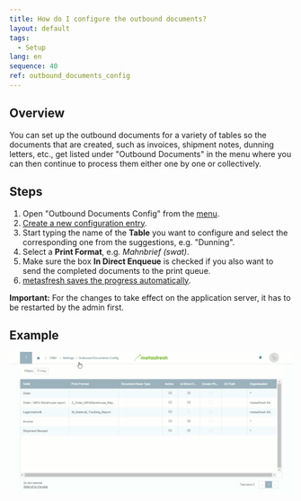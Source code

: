 ```yaml
---
title: How do I configure the outbound documents?
layout: default
tags:
  - Setup
lang: en
sequence: 40
ref: outbound_documents_config
---
```


## Overview
You can set up the outbound documents for a variety of tables so the documents that are created, such as invoices, shipment notes, dunning letters, etc., get listed under "Outbound Documents" in the menu where you can then continue to process them either one by one or collectively.

## Steps
1. Open "Outbound Documents Config" from the [menu](Menu).
1. [Create a new configuration entry](New_Record_Window).
1. Start typing the name of the **Table** you want to configure and select the corresponding one from the suggestions, e.g. "Dunning".
1. Select a **Print Format**, e.g. *Mahnbrief (swat)*.
1. Make sure the box **In Direct Enqueue** is checked if you also want to send the completed documents to the print queue.
1. [metasfresh saves the progress automatically](Saveindicator).

**Important:** For the changes to take effect on the application server, it has to be restarted by the admin first.

## Example
![](assets/Outbound_documents_config+dunning.gif)
